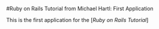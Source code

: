 #Ruby on Rails Tutorial from Michael Hartl: First Application

This is the first application for the [*Ruby on Rails Tutorial*]
